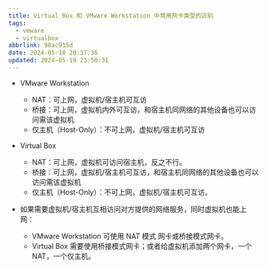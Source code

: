 ```yaml
---
title: Virtual Box 和 VMware Workstation 中常用网卡类型的区别
tags:
  - vmware
  - virtualbox
abbrlink: 98ac915d
date: 2024-05-18 20:37:36
updated: 2024-05-19 23:50:31
---
```


- VMware Workstation
	- NAT：可上网，虚拟机/宿主机可互访
	- 桥接：可上网，虚拟机内外可互访，和宿主机同网络的其他设备也可以访问需该虚拟机
	- 仅主机（Host-Only）：不可上网，虚拟机/宿主机可互访

- Virtual Box
	- NAT：可上网，虚拟机可访问宿主机，反之不行。
	- 桥接：可上网，虚拟机/宿主机可互访，和宿主机同网络的其他设备也可以访问需该虚拟机
	- 仅主机（Host-Only）：不可上网，虚拟机/宿主机可互访。

- 如果需要虚拟机/宿主机互相访问对方提供的网络服务，同时虚拟机也能上网：
	- VMware Workstation 可使用 NAT 模式 网卡或桥接模式网卡。
	- Virtual Box 需要使用桥接模式网卡；或者给虚拟机添加两个网卡，一个 NAT，一个仅主机。
